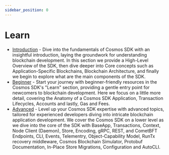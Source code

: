 ```yaml
---
sidebar_position: 0
---
```

# Learn

*   [Introduction](intro/00-overview.md) -  Dive into the fundamentals of Cosmos SDK with an insightful introduction,
laying the groundwork for understanding blockchain development. In this section we provide a High-Level Overview of the SDK, then dive deeper into Core concepts such as Application-Specific Blockchains, Blockchain Architecture, and finally we begin to explore what are the main components of the SDK.
*   [Beginner](beginner/00-app-anatomy.md) - Start your journey with beginner-friendly resources in the Cosmos SDK's "Learn"
section, providing a gentle entry point for newcomers to blockchain development. Here we focus on a little more detail, covering the Anatomy of a Cosmos SDK Application, Transaction Lifecycles, Accounts and lastly, Gas and Fees.
*   [Advanced](advanced/00-baseapp.md) - Level up your Cosmos SDK expertise with advanced topics, tailored for experienced
developers diving into intricate blockchain application development. We cover the Cosmos SDK on a lower level as we dive into the core of the SDK with BaseApp, Transactions, Context, Node Client (Daemon), Store, Encoding, gRPC, REST, and CometBFT Endpoints, CLI, Events, Telementry, Object-Capability Model, RunTx recovery middleware, Cosmos Blockchain Simulator, Protobuf Documentation, In-Place Store Migrations, Configuration and AutoCLI. 

